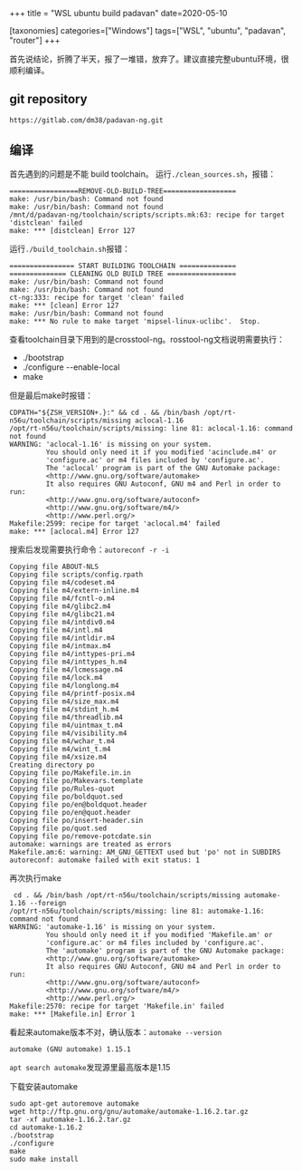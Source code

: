 +++
title = "WSL ubuntu build padavan"
date=2020-05-10

[taxonomies]
categories=["Windows"]
tags=["WSL", "ubuntu", "padavan", "router"]
+++

首先说结论，折腾了半天，报了一堆错，放弃了。建议直接完整ubuntu环境，很顺利编译。

## git repository

```
https://gitlab.com/dm38/padavan-ng.git
```

## 编译

首先遇到的问题是不能 build toolchain。
运行`./clean_sources.sh`，报错：

```text
=================REMOVE-OLD-BUILD-TREE==================
make: /usr/bin/bash: Command not found
make: /usr/bin/bash: Command not found
/mnt/d/padavan-ng/toolchain/scripts/scripts.mk:63: recipe for target 'distclean' failed
make: *** [distclean] Error 127

```

运行`./build_toolchain.sh`报错：

```
================ START BUILDING TOOLCHAIN ==============
============== CLEANING OLD BUILD TREE =================
make: /usr/bin/bash: Command not found
make: /usr/bin/bash: Command not found
ct-ng:333: recipe for target 'clean' failed
make: *** [clean] Error 127
make: /usr/bin/bash: Command not found
make: *** No rule to make target 'mipsel-linux-uclibc'.  Stop.

```

查看toolchain目录下用到的是crosstool-ng。rosstool-ng文档说明需要执行：

- ./bootstrap
- ./configure --enable-local
- make

但是最后make时报错：

```
CDPATH="${ZSH_VERSION+.}:" && cd . && /bin/bash /opt/rt-n56u/toolchain/scripts/missing aclocal-1.16
/opt/rt-n56u/toolchain/scripts/missing: line 81: aclocal-1.16: command not found
WARNING: 'aclocal-1.16' is missing on your system.
         You should only need it if you modified 'acinclude.m4' or
         'configure.ac' or m4 files included by 'configure.ac'.
         The 'aclocal' program is part of the GNU Automake package:
         <http://www.gnu.org/software/automake>
         It also requires GNU Autoconf, GNU m4 and Perl in order to run:
         <http://www.gnu.org/software/autoconf>
         <http://www.gnu.org/software/m4/>
         <http://www.perl.org/>
Makefile:2599: recipe for target 'aclocal.m4' failed
make: *** [aclocal.m4] Error 127
```

搜索后发现需要执行命令：`autoreconf -r -i`

```text
Copying file ABOUT-NLS
Copying file scripts/config.rpath
Copying file m4/codeset.m4
Copying file m4/extern-inline.m4
Copying file m4/fcntl-o.m4
Copying file m4/glibc2.m4
Copying file m4/glibc21.m4
Copying file m4/intdiv0.m4
Copying file m4/intl.m4
Copying file m4/intldir.m4
Copying file m4/intmax.m4
Copying file m4/inttypes-pri.m4
Copying file m4/inttypes_h.m4
Copying file m4/lcmessage.m4
Copying file m4/lock.m4
Copying file m4/longlong.m4
Copying file m4/printf-posix.m4
Copying file m4/size_max.m4
Copying file m4/stdint_h.m4
Copying file m4/threadlib.m4
Copying file m4/uintmax_t.m4
Copying file m4/visibility.m4
Copying file m4/wchar_t.m4
Copying file m4/wint_t.m4
Copying file m4/xsize.m4
Creating directory po
Copying file po/Makefile.in.in
Copying file po/Makevars.template
Copying file po/Rules-quot
Copying file po/boldquot.sed
Copying file po/en@boldquot.header
Copying file po/en@quot.header
Copying file po/insert-header.sin
Copying file po/quot.sed
Copying file po/remove-potcdate.sin
automake: warnings are treated as errors
Makefile.am:6: warning: AM_GNU_GETTEXT used but 'po' not in SUBDIRS
autoreconf: automake failed with exit status: 1
```

再次执行make

```text
 cd . && /bin/bash /opt/rt-n56u/toolchain/scripts/missing automake-1.16 --foreign
/opt/rt-n56u/toolchain/scripts/missing: line 81: automake-1.16: command not found
WARNING: 'automake-1.16' is missing on your system.
         You should only need it if you modified 'Makefile.am' or
         'configure.ac' or m4 files included by 'configure.ac'.
         The 'automake' program is part of the GNU Automake package:
         <http://www.gnu.org/software/automake>
         It also requires GNU Autoconf, GNU m4 and Perl in order to run:
         <http://www.gnu.org/software/autoconf>
         <http://www.gnu.org/software/m4/>
         <http://www.perl.org/>
Makefile:2570: recipe for target 'Makefile.in' failed
make: *** [Makefile.in] Error 1

```

看起来automake版本不对，确认版本：`automake --version`

```text
automake (GNU automake) 1.15.1
```

`apt search automake`发现源里最高版本是1.15

下载安装automake

```shell
sudo apt-get autoremove automake
wget http://ftp.gnu.org/gnu/automake/automake-1.16.2.tar.gz
tar -xf automake-1.16.2.tar.gz
cd automake-1.16.2
./bootstrap
./configure
make
sudo make install
```
